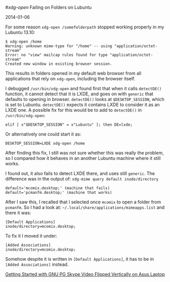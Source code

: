 #*xdg-open* Failing on Folders on Lubuntu

2014-01-06

<!--- tags: linux -->

For some reason `xdg-open /somefolderpath` stopped working properly in my Lubuntu 13.10:
```
$ xdg-open /home
Warning: unknown mime-type for "/home" -- using "application/octet-stream"
Error: no "view" mailcap rules found for type "application/octet-stream"
Created new window in existing browser session.
```

This results in folders opened in my default web browser from all applications that rely on `xdg-open`, including the browser itself.

I debugged `/usr/bin/xdg-open` and found first that when it calls `detectDE()` function, it cannot detect that it is LXDE, and goes on with `generic` that defaults to opening in browser. `detectDE()` looks at `$DESKTOP_SESSION`, which is set to Lubuntu. `detectDE()` expects it contains LXDE to consider it as an LXDE one. A possible fix for this would be to add to `detectDE()` in `/usr/bin/xdg-open`:

```
elif [ x"$DESKTOP_SESSION" = x"Lubuntu" ]; then DE=lxde;
```

Or alternatively one could start it as:
```
DESKTOP_SESSION=LXDE xdg-open /home
```
After finding this fix, I still was not sure whether this was really the problem, so I compared how it behaves in an another Lubuntu machine where it still works.

I found out, it also fails to detect LXDE there, and uses still `generic`. The difference was in the output of: `xdg-mime query default inode/directory`

```
default='mcomix.desktop;' (machine that fails)
default='pcmanfm.desktop;' (machine that works)
```
After I saw this, I recalled that I selected once `mcomix` to open a folder from `pcmanfm`. So I had a look at: `~/.local/share/applications/mimeapps.list` and there it was:

```
[Default Applications]
inode/directory=mcomix.desktop;
```

To fix it I moved it under:
```
[Added Associations]
inode/directory=mcomix.desktop;
```

Somehow despite it is written in `[Default Applications]`, it has to be in `[Added Associations]` instead.


<ins class='nfooter'><a id='fprev' href='#blog/2014/2014-01-25-Getting-Started-with-GNU-PG.md'>Getting Started with GNU PG</a> <a id='fnext' href='#blog/2013/2013-12-31-Skype-Video-Flipped-Vertically-on-Asus-Laptop.md'>Skype Video Flipped Vertically on Asus Laptop</a></ins>
